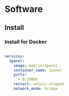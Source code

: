 # Software

## Install

### Install for Docker

```shell

```

```yml
services:
  1panel:
    image: moelin/1panel
    container_name: 1panel
    ports:
      - 0:10086
    restart: unless-stopped
    network_mode: bridge
```
